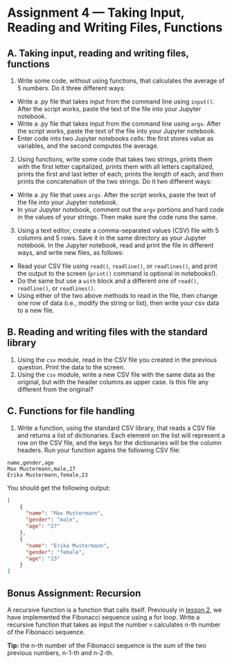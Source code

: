 # Assignment 4 — Taking Input, Reading and Writing Files, Functions

## A. Taking input, reading and writing files, functions

1. Write some code, without using functions, that calculates the average of 5 numbers. Do it three different ways:

- Write a .py file that takes input from the command line using `input()`. After the script works, paste the text of
  the file into your Jupyter notebook.
- Write a .py file that takes input from the command line using `argv`. After the script works, paste the text of
  the file into your Jupyter notebook.
- Enter code into two Jupyter notebooks cells: the first stores value as variables, and the second computes the
  average.

2. Using functions, write some code that takes two strings, prints them with the first letter capitalized, prints them
   with all letters capitalized, prints the first and last letter of each, prints the length of each, and then prints
   the concatenation of the two strings. Do it two different ways:

- Write a .py file that uses `argv`. After the script works, paste the text of the file into your Jupyter notebook.
- In your Jupyter notebook, comment out the `argv` portions and hard code in the values of your strings. Then make
  sure the code runs the same.

3. Using a text editor, create a comma-separated values (CSV) file with 5 columns and 5 rows. Save it in the same
   directory as your Jupyter notebook. In the Jupyter notebook, read and print the file in different ways, and write new
   files, as follows:

- Read your CSV file using `read()`, `readline()`, or `readlines()`, and print the output to the screen (`print()`
  command is optional in notebooks!).
- Do the same but use a `with` block and a different one of `read()`, `readline()`, or `readlines()`.
- Using either of the two above methods to read in the file, then change one row of data (i.e., modify the string or
  list), then write your csv data to a new file.

## B. Reading and writing files with the standard library

1. Using the `csv` module, read in the CSV file you created in the previous question. Print the data to the screen.
2. Using the `csv` module, write a new CSV file with the same data as the original, but with the header columns 
   as upper case. Is this file any different from the original?

## C. Functions for file handling

1. Write a function, using the standard CSV library, that reads a CSV file and returns a list of dictionaries. Each
   element on the list will represent a row on the CSV file, and the keys for the dictionaries will be the column
   headers. Run your function agains the following CSV file:

```csv
name,gender,age
Max Mustermann,male,27
Erika Mustermann,female,23
```

You should get the following output:

```json
[
    {
      "name": "Max Mustermann",
      "gender": "male",
      "age": "27"
    },
    {
      "name": "Erika Mustermann",
      "gender": "female",
      "age": "23"
    }
]
```


## **Bonus Assignment:** Recursion

A recursive function is a function that calls itself. Previously in [lesson 2](lesson02.md), we have implemented
the Fibonacci sequence using a for loop. Write a recursive function that takes as input the number `n` 
calculates n-th number of the Fibonacci sequence.

**Tip:** the n-th number of the Fibonacci sequence is the sum of the two previous numbers, n-1-th and n-2-th.
